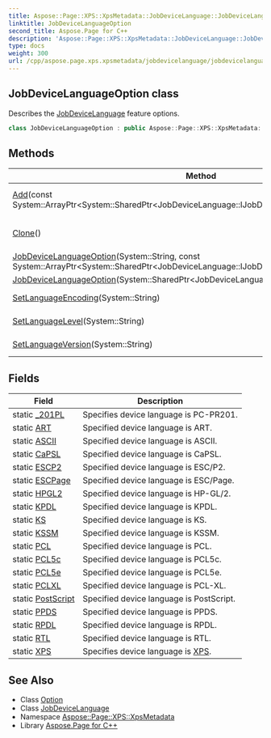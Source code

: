 ```yaml
---
title: Aspose::Page::XPS::XpsMetadata::JobDeviceLanguage::JobDeviceLanguageOption class
linktitle: JobDeviceLanguageOption
second_title: Aspose.Page for C++
description: 'Aspose::Page::XPS::XpsMetadata::JobDeviceLanguage::JobDeviceLanguageOption class. Describes the JobDeviceLanguage feature options in C++.'
type: docs
weight: 300
url: /cpp/aspose.page.xps.xpsmetadata/jobdevicelanguage/jobdevicelanguageoption/
---
```

## JobDeviceLanguageOption class


Describes the [JobDeviceLanguage](../) feature options.

```cpp
class JobDeviceLanguageOption : public Aspose::Page::XPS::XpsMetadata::Option
```

## Methods

| Method | Description |
| --- | --- |
| [Add](./add/)(const System::ArrayPtr\<System::SharedPtr\<JobDeviceLanguage::IJobDeviceLanguageOptionItem\>\>\&) | Adds a list of [IJobDeviceLanguageOptionItem](../ijobdevicelanguageoptionitem/) instances to the options. |
| [Clone](./clone/)() | Clones this option instance. The shortcut to the cloneing constructor. |
| [JobDeviceLanguageOption](./jobdevicelanguageoption/)(System::String, const System::ArrayPtr\<System::SharedPtr\<JobDeviceLanguage::IJobDeviceLanguageOptionItem\>\>\&) | Creates a new instance. |
| [JobDeviceLanguageOption](./jobdevicelanguageoption/)(System::SharedPtr\<JobDeviceLanguage::JobDeviceLanguageOption\>) | Clones this option instance. |
| [SetLanguageEncoding](./setlanguageencoding/)(System::String) | Sets the **LanguageEncoding** scored property value. |
| [SetLanguageLevel](./setlanguagelevel/)(System::String) | Sets the **LanguageLevel** scored property value. |
| [SetLanguageVersion](./setlanguageversion/)(System::String) | Sets the **LanguageVersion** scored property value. |
## Fields

| Field | Description |
| --- | --- |
| static [_201PL](./_201pl/) | Specifies device language is PC-PR201. |
| static [ART](./art/) | Specified device language is ART. |
| static [ASCII](./ascii/) | Specified device language is ASCII. |
| static [CaPSL](./capsl/) | Specified device language is CaPSL. |
| static [ESCP2](./escp2/) | Specified device language is ESC/P2. |
| static [ESCPage](./escpage/) | Specified device language is ESC/Page. |
| static [HPGL2](./hpgl2/) | Specified device language is HP-GL/2. |
| static [KPDL](./kpdl/) | Specified device language is KPDL. |
| static [KS](./ks/) | Specified device language is KS. |
| static [KSSM](./kssm/) | Specified device language is KSSM. |
| static [PCL](./pcl/) | Specified device language is PCL. |
| static [PCL5c](./pcl5c/) | Specified device language is PCL5c. |
| static [PCL5e](./pcl5e/) | Specified device language is PCL5e. |
| static [PCLXL](./pclxl/) | Specified device language is PCL-XL. |
| static [PostScript](./postscript/) | Specified device language is PostScript. |
| static [PPDS](./ppds/) | Specified device language is PPDS. |
| static [RPDL](./rpdl/) | Specified device language is RPDL. |
| static [RTL](./rtl/) | Specified device language is RTL. |
| static [XPS](./xps/) | Specifies device language is [XPS](../../../aspose.page.xps/). |
## See Also

* Class [Option](../../option/)
* Class [JobDeviceLanguage](../)
* Namespace [Aspose::Page::XPS::XpsMetadata](../../)
* Library [Aspose.Page for C++](../../../)
